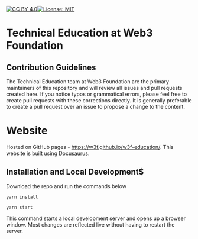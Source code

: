 [![CC BY 4.0][cc-by-shield]][cc-by][![License: MIT](https://img.shields.io/badge/License-MIT-black.svg)](https://opensource.org/licenses/MIT)

[cc-by]: http://creativecommons.org/licenses/by/4.0/
[cc-by-image]: https://i.creativecommons.org/l/by/4.0/88x31.png
[cc-by-shield]: https://img.shields.io/badge/License-CC%20BY%204.0-black.svg

# Technical Education at Web3 Foundation

## Contribution Guidelines

The Technical Education team at Web3 Foundation are the primary maintainers of this repository and
will review all issues and pull requests created here. If you notice typos or grammatical errors,
please feel free to create pull requests with these corrections directly. It is generally preferable
to create a pull request over an issue to propose a change to the content.

# Website

Hosted on GitHub pages - https://w3f.github.io/w3f-education/. This website is built using
[Docusaurus](https://docusaurus.io/).

## Installation and Local Development$

Download the repo and run the commands below

```console
yarn install
```

```console
yarn start
```

This command starts a local development server and opens up a browser window. Most changes are
reflected live without having to restart the server.
